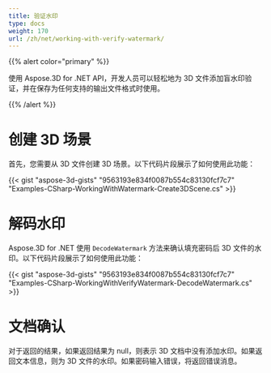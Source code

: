 ```yaml
---
title: 验证水印
type: docs
weight: 170
url: /zh/net/working-with-verify-watermark/
---
```


{{% alert color="primary" %}}

使用 Aspose.3D for .NET API，开发人员可以轻松地为 3D 文件添加盲水印验证，并在保存为任何支持的输出文件格式时使用。

{{% /alert %}}
# **创建 3D 场景**
首先，您需要从 3D 文件创建 3D 场景。以下代码片段展示了如何使用此功能：

{{< gist "aspose-3d-gists" "9563193e834f0087b554c83130fcf7c7" "Examples-CSharp-WorkingWithWatermark-Create3DScene.cs" >}}

# **解码水印**
Aspose.3D for .NET 使用 `DecodeWatermark` 方法来确认填充密码后 3D 文件的水印。以下代码片段展示了如何使用此功能：

{{< gist "aspose-3d-gists" "9563193e834f0087b554c83130fcf7c7" "Examples-CSharp-WorkingWithVerifyWatermark-DecodeWatermark.cs" >}}

# **文档确认**
对于返回的结果，如果返回结果为 null，则表示 3D 文档中没有添加水印。如果返回文本信息，则为 3D 文件的水印。如果密码输入错误，将返回错误消息。